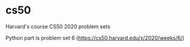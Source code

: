 # cs50
Harvard's course CS50 2020 problem sets 

Python part is problem set 6 (https://cs50.harvard.edu/x/2020/weeks/6/)
